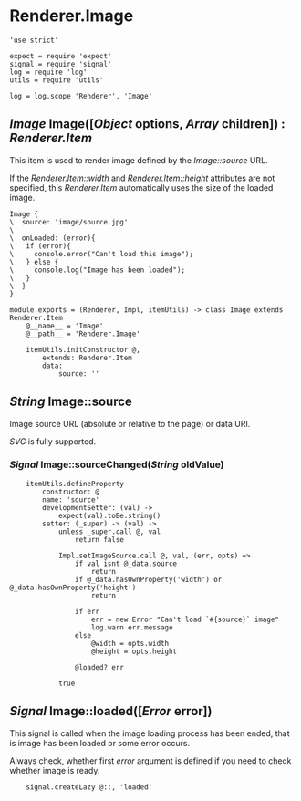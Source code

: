 Renderer.Image
==============

	'use strict'

	expect = require 'expect'
	signal = require 'signal'
	log = require 'log'
	utils = require 'utils'

	log = log.scope 'Renderer', 'Image'

*Image* Image([*Object* options, *Array* children]) : *Renderer.Item*
---------------------------------------------------------------------

This item is used to render image defined by the *Image::source* URL.

If the *Renderer.Item::width* and *Renderer.Item::height* attributes are not
specified, this *Renderer.Item* automatically uses the size of the loaded image.

```nml
Image {
\  source: 'image/source.jpg'
\
\  onLoaded: (error){
\  	if (error){
\  	  console.error("Can't load this image");
\  	} else {
\  	  console.log("Image has been loaded");
\  	}
\  }
}
```

	module.exports = (Renderer, Impl, itemUtils) -> class Image extends Renderer.Item
		@__name__ = 'Image'
		@__path__ = 'Renderer.Image'

		itemUtils.initConstructor @,
			extends: Renderer.Item
			data:
				source: ''

*String* Image::source
----------------------

Image source URL (absolute or relative to the page) or data URI.

*SVG* is fully supported.

### *Signal* Image::sourceChanged(*String* oldValue)

		itemUtils.defineProperty
			constructor: @
			name: 'source'
			developmentSetter: (val) ->
				expect(val).toBe.string()
			setter: (_super) -> (val) ->
				unless _super.call @, val
					return false

				Impl.setImageSource.call @, val, (err, opts) =>
					if val isnt @_data.source
						return
					if @_data.hasOwnProperty('width') or @_data.hasOwnProperty('height')
						return

					if err
						err = new Error "Can't load `#{source}` image"
						log.warn err.message
					else
						@width = opts.width
						@height = opts.height

					@loaded? err

				true

*Signal* Image::loaded([*Error* error])
---------------------------------------

This signal is called when the image loading process has been ended, that is
image has been loaded or some error occurs.

Always check, whether first *error* argument is defined if you need to check
whether image is ready.

		signal.createLazy @::, 'loaded'
